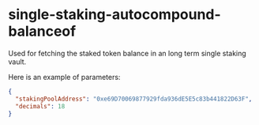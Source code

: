 # single-staking-autocompound-balanceof

Used for fetching the staked token balance in an long term single staking vault.

Here is an example of parameters:

```json
{
  "stakingPoolAddress": "0xe69D70069877929fda936dE5E5c83b441822D63F",
  "decimals": 18
}
```
